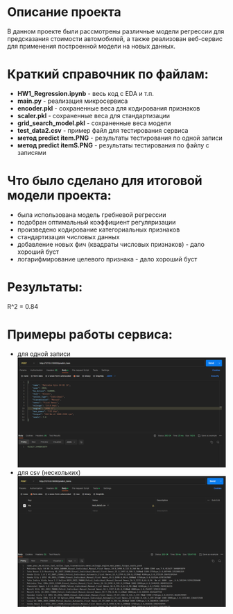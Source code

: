 # Описание проекта
В данном проекте были рассмотрены различные модели регрессии для предсказания стоимости автомобилей, а также реализован веб-сервис для применения построенной модели на новых данных.

# Краткий справочник по файлам:
* **HW1_Regression.ipynb**    - весь код с EDA и т.п.
* **main.py**                 - реализация микросервиса
* **encoder.pkl**             - сохраненные веса для кодирования признаков
* **scaler.pkl**              - сохраненные веса для стандартизации
* **grid_search_model.pkl**   - сохраненные веса модели
* **test_data2.csv**          - пример файл для тестирования сервиса
* **метод predict item.PNG**  - результаты тестирования по одной записи
* **метод predict itemS.PNG** - результаты тестирования по файлу с записями

# Что было сделано для итоговой модели проекта:
* была использована модель гребневой регрессии
* подобран оптимальный коэффициент регуляризации
* произведено кодирование категориальных признаков
* стандартизация числовых данных
* добавление новых фич (квадраты числовых признаков) - дало хороший буст
* логарифмирование целевого признака - дало хороший буст

# Результаты:
R^2 = 0.84

# Примеры работы сервиса:
* для одной записи
![метод_predict_item.PNG](https://github.com/Aragosu/pvv_Regression_with_inference/blob/main/%D0%BC%D0%B5%D1%82%D0%BE%D0%B4%20predict%20item.PNG)
* для csv (нескольких)
![метод predict itemS.PNG](https://github.com/Aragosu/pvv_Regression_with_inference/blob/main/%D0%BC%D0%B5%D1%82%D0%BE%D0%B4%20predict%20itemS.PNG)
